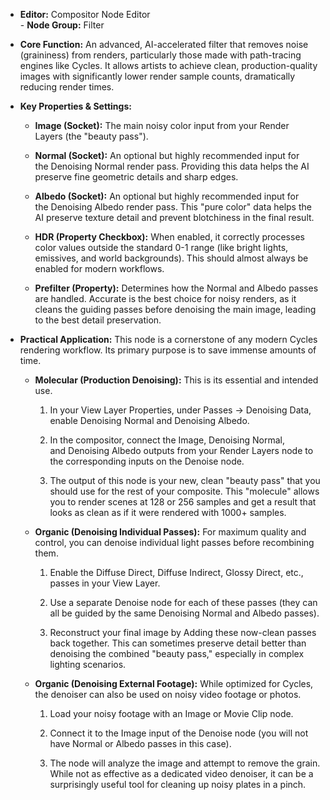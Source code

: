 - **Editor:** Compositor Node Editor  
- **Node Group:** Filter
    
- **Core Function:** An advanced, AI-accelerated filter that removes noise (graininess) from renders, particularly those made with path-tracing engines like Cycles. It allows artists to achieve clean, production-quality images with significantly lower render sample counts, dramatically reducing render times.
    
- **Key Properties & Settings:**
    
    - **Image (Socket):** The main noisy color input from your Render Layers (the "beauty pass").
        
    - **Normal (Socket):** An optional but highly recommended input for the Denoising Normal render pass. Providing this data helps the AI preserve fine geometric details and sharp edges.
        
    - **Albedo (Socket):** An optional but highly recommended input for the Denoising Albedo render pass. This "pure color" data helps the AI preserve texture detail and prevent blotchiness in the final result.
        
    - **HDR (Property Checkbox):** When enabled, it correctly processes color values outside the standard 0-1 range (like bright lights, emissives, and world backgrounds). This should almost always be enabled for modern workflows.
        
    - **Prefilter (Property):** Determines how the Normal and Albedo passes are handled. Accurate is the best choice for noisy renders, as it cleans the guiding passes before denoising the main image, leading to the best detail preservation.
        
- **Practical Application:** This node is a cornerstone of any modern Cycles rendering workflow. Its primary purpose is to save immense amounts of time.
    
    - **Molecular (Production Denoising):** This is its essential and intended use.
        
        1. In your View Layer Properties, under Passes -> Denoising Data, enable Denoising Normal and Denoising Albedo.
            
        2. In the compositor, connect the Image, Denoising Normal, and Denoising Albedo outputs from your Render Layers node to the corresponding inputs on the Denoise node.
            
        3. The output of this node is your new, clean "beauty pass" that you should use for the rest of your composite. This "molecule" allows you to render scenes at 128 or 256 samples and get a result that looks as clean as if it were rendered with 1000+ samples.
            
    - **Organic (Denoising Individual Passes):** For maximum quality and control, you can denoise individual light passes before recombining them.
        
        1. Enable the Diffuse Direct, Diffuse Indirect, Glossy Direct, etc., passes in your View Layer.
            
        2. Use a separate Denoise node for each of these passes (they can all be guided by the same Denoising Normal and Albedo passes).
            
        3. Reconstruct your final image by Adding these now-clean passes back together. This can sometimes preserve detail better than denoising the combined "beauty pass," especially in complex lighting scenarios.
            
    - **Organic (Denoising External Footage):** While optimized for Cycles, the denoiser can also be used on noisy video footage or photos.
        
        1. Load your noisy footage with an Image or Movie Clip node.
            
        2. Connect it to the Image input of the Denoise node (you will not have Normal or Albedo passes in this case).
            
        3. The node will analyze the image and attempt to remove the grain. While not as effective as a dedicated video denoiser, it can be a surprisingly useful tool for cleaning up noisy plates in a pinch.